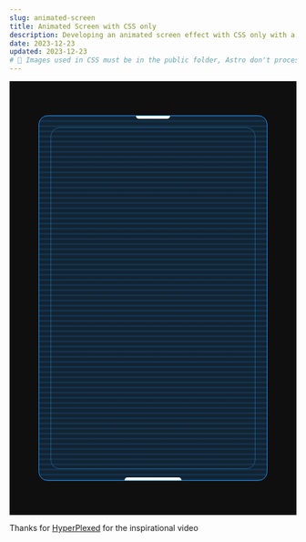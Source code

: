 ```yaml
---
slug: animated-screen
title: Animated Screen with CSS only
description: Developing an animated screen effect with CSS only with a moving image and linear-gradient overlay
date: 2023-12-23
updated: 2023-12-23
# 🚨 Images used in CSS must be in the public folder, Astro don't process them
---
```


<style type="text/css">
  @keyframes pan-overlay {
    from {
      background-position: 0 0;
    }
    to {
      background-position: 0 -100%;
    }
  }

  @keyframes pan-image {
    0% {
      opacity: 0;
      background-position: 36% 42%;
      background-size: 250%;
    }

    5% {
      opacity: var(--opacity);
      background-position: 36% 42%;
      background-size: 250%;
    }

    18% {
      opacity: var(--opacity);
    }

    20% {
      opacity: 0;
      background-position: 30% 35%;
      background-size: 250%;
    }

    20.0001% {
      /* -- View 2 -- */
      background-position: 60% 85%;
      background-size: 500%;
    }

    30% {
      opacity: var(--opacity);
    }

    38% {
      opacity: var(--opacity);
    }

    40% {
      opacity: 0;
      background-position: 49% 81%;
      background-size: 500%;
    }

    40.0001% {
      /* -- View 3 -- */
      background-position: 80% 42%;
      background-size: 300%;
    }

    50% {
      opacity: var(--opacity);
    }

    58% {
      opacity: var(--opacity);
    }

    60% {
      opacity: 0;
      background-position: 84% 33%;
      background-size: 300%;
    }

    60.0001% {
      /* -- View 4 -- */
      background-position: 0% 0%;
      background-size: 300%;
    }

    70% {
      opacity: var(--opacity);
    }

    78% {
      opacity: var(--opacity);
    }

    80% {
      opacity: 0;
      background-position: 15% 4%;
      background-size: 300%;
    }

    80.0001% {
      /* -- View 5 -- */
      background-position: 80% 10%;
      background-size: 300%;
    }

    90% {
      opacity: var(--opacity);
    }

    98% {
      opacity: var(--opacity);
    }

    100% {
      opacity: 0;
      background-position: 72% 14%;
      background-size: 300%;
    }
  }

  .stage {
    --background-rgb: 15 15 15;

    --blue-rgb: 33 150 243;
    --primary-rgb: var(--blue-rgb);

    width: 100%;
    background-color: rgb(var(--background-rgb));
    color: #fff;
    display: flex;
    justify-content: center;
    align-items: center;

    padding: 60px 0;

    font-size: 16px; /* forcing a reset to make to be sure this block is standard */
  }

  .screen {
    width: 400px;
    aspect-ratio: 10/16;
    border: 1px solid rgb(var(--blue-rgb));
    border-radius: 1em;
    background-color: rgb(var(--blue-rgb) / 15%);
    overflow: hidden;
    position: relative;
  }

  .screen:after,
  .screen:before {
    content: '';
    height: 5px;
    position: absolute;
    z-index: 4;
    left: 50%;
    translate: -50% 0%;
    background-color: white;
  }

  .screen:before {
    width: 15%;
    top: 0;
    border-bottom-left-radius: 1rem;
    border-bottom-right-radius: 1rem;
  }

  .screen:after {
    width: 25%;
    bottom: 0;
    border-top-left-radius: 1rem;
    border-top-right-radius: 1rem;
  }

  .screen--overlay {
    background: linear-gradient(
      rgb(var(--primary-rgb) / 0.15),
      rgb(var(--primary-rgb) / 0.15) 3px,
      transparent 3px,
      transparent 9px
    );
    background-size: 100% 9px;

    position: absolute;
    inset: 0;
    z-index: 2;
    animation: pan-overlay 22s infinite linear;
  }

  .screen > figure {
    --opacity: 0.6;
    position: absolute;
    inset: 0;

    background-image: url(/experiments/animated-screen/snow-mountain.jpg);
    background-repeat: no-repeat;
    background-size: 300%;

    filter: sepia(100%) hue-rotate(160deg);
    opacity: var(--opacity);
    animation: pan-image 15s infinite linear;

    margin: 0;
    padding: 0;
  }

  .screen--content {
    position: absolute;
    inset: 20px;
    z-index: 3;
    display: flex;
    flex-direction: column;
    justify-content: center;
    align-items: center;
    padding: 1rem;

    border: 1px solid rgb(var(--blue-rgb) / 50%);
    border-radius: 1rem;
  }
</style>

<div class="stage">
  <div class="screen">
    <figure role="img"></figure>
    <div class="screen--overlay"></div>
    <div class="screen--content"></div>
  </div>
</div>

<p>
  Thanks for
  <a href="https://www.youtube.com/watch?v=jMVhxBB3l0w">HyperPlexed</a>
  for the inspirational video
</p>
